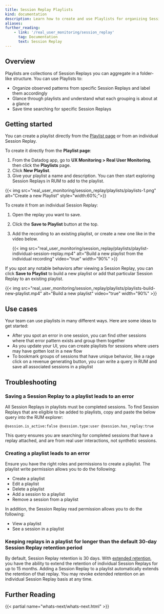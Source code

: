 ```yaml
---
title: Session Replay Playlists
kind: documentation
description: Learn how to create and use Playlists for organizing Session Replays.
aliases:
further_reading:
    - link: '/real_user_monitoring/session_replay'
      tag: Documentation
      text: Session Replay
---
```


## Overview

Playlists are collections of Session Replays you can aggregate in a folder-like structure. You can use Playlists to:

- Organize observed patterns from specific Session Replays and label them accordingly
- Glance through playlists and understand what each grouping is about at a glance
- Save time searching for specific Session Replays

## Getting started

You can create a playlist directly from the [Playlist page][1] or from an individual Session Replay.

To create it directly from the **Playlist page**:

1. From the Datadog app, go to **UX Monitoring > Real User Monitoring**, then click the **Playlists** page.
2. Click **New Playlist**.
3. Give your playlist a name and description. You can then start exploring Session Replays in RUM to add to the playlist.

{{< img src="real_user_monitoring/session_replay/playlists/playlists-1.png" alt="Create a new Playlist" style="width:60%;">}}

To create it from an individual Session Replay:

1. Open the replay you want to save.
2. Click the **Save to Playlist** button at the top.
3. Add the recording to an existing playlist, or create a new one like in the video below.

   {{< img src="real_user_monitoring/session_replay/playlists/playlist-individual-session-replay.mp4" alt="Build a new playlist from the individual recording" video="true" width="90%" >}}

If you spot any notable behaviors after viewing a Session Replay, you can click **Save to Playlist** to build a new playlist or add that particular Session Replay to an existing playlist.

{{< img src="real_user_monitoring/session_replay/playlists/playlists-build-new-playlist.mp4" alt="Build a new playlist" video="true" width="90%" >}}

## Use cases

Your team can use playlists in many different ways. Here are some ideas to get started:

- After you spot an error in one session, you can find other sessions where that error pattern exists and group them together
- As you update your UI, you can create playlists for sessions where users may have gotten lost in a new flow
- To bookmark groups of sessions that have unique behavior, like a rage click on a revenue generating button, you can write a query in RUM and save all associated sessions in a playlist 

## Troubleshooting

### Saving a Session Replay to a playlist leads to an error

All Session Replays in playlists must be completed sessions. To find Session Replays that are eligible to be added to playlists, copy and paste the below query into the RUM explorer:

```@session.is_active:false @session.type:user @session.has_replay:true```

This query ensures you are searching for completed sessions that have a replay attached, and are from real user interactions, not synthetic sessions.

### Creating a playlist leads to an error
Ensure you have the right roles and permissions to create a playlist. The playlist write permission allows you to do the following:

- Create a playlist
- Edit a playlist
- Delete a playlist
- Add a session to a playlist
- Remove a session from a playlist

In addition, the Session Replay read permission allows you to do the following:

- View a playlist
- See a session in a playlist

### Keeping replays in a playlist for longer than the default 30-day Session Replay retention period

By default, Session Replay retention is 30 days. With [extended retention][2], you have the ability to extend the retention of individual Session Replays for up to 15 months. Adding a Session Replay to a playlist automatically extends the retention of that replay. You may revoke extended retention on an individual Session Replay basis at any time.

## Further Reading

{{< partial name="whats-next/whats-next.html" >}}

[1]: https://app.datadoghq.com/rum/replay/playlists
[2]: /real_user_monitoring/session_replay/#retention
